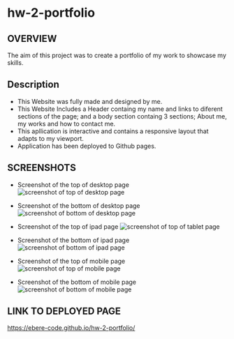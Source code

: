 # hw-2-portfolio

## OVERVIEW
The aim of this project was to create a portfolio of my work to showcase my skills.

## Description
* This Website was fully made and designed by me.
* This Website Includes a Header containg my name and links to diferent sections of the page; and a body section containg 3 sections; About me, my works and how to contact me. 
* This apllication is interactive and contains a responsive layout that adapts to my viewport. 
* Application has been deployed to Github pages.


## SCREENSHOTS

* Screenshot of the top of desktop page
 ![screenshot of top of desktop page](./assets/images/read-me/desktop-view-top.PNG)

* Screenshot of the bottom of desktop page
![screenshot of bottom of desktop page](./assets/images/read-me/desktop-view-bottom.PNG)

* Screenshot of the top of ipad page
![screenshot of top of tablet page](./assets/images/read-me/ipad-view-top.jpg)

* Screenshot of the bottom of ipad page
![screenshot of bottom of ipad page](./assets/images/read-me/ipad-view-bottom.jpg)

* Screenshot of the top of mobile page
![screenshot of top of mobile page](./assets/images/read-me/mobile-view-top.jpg)

* Screenshot of the bottom of mobile page
![screenshot of bottom of mobile page](./assets/images/read-me/mobile-view-bottom.jpg)

## LINK TO DEPLOYED PAGE

 https://ebere-code.github.io/hw-2-portfolio/